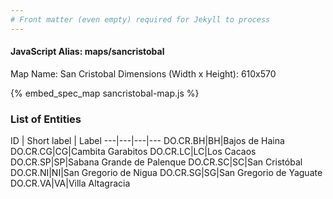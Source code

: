 ```yaml
---
# Front matter (even empty) required for Jekyll to process
---
```


#### JavaScript Alias: maps/sancristobal

Map Name: San Cristobal
Dimensions (Width x Height): 610x570



{% embed_spec_map sancristobal-map.js %}

### List of Entities

ID | Short label | Label
---|---|---|---
DO.CR.BH|BH|Bajos de Haina
DO.CR.CG|CG|Cambita Garabitos
DO.CR.LC|LC|Los Cacaos
DO.CR.SP|SP|Sabana Grande de Palenque
DO.CR.SC|SC|San Cristóbal
DO.CR.NI|NI|San Gregorio de Nigua
DO.CR.SG|SG|San Gregorio de Yaguate
DO.CR.VA|VA|Villa Altagracia